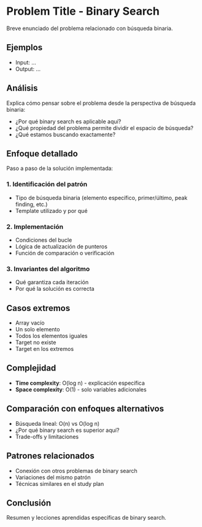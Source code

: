 # Problem Title - Binary Search

Breve enunciado del problema relacionado con búsqueda binaria.

## Ejemplos

- Input: ...
- Output: ...

## Análisis

Explica cómo pensar sobre el problema desde la perspectiva de búsqueda binaria:

- ¿Por qué binary search es aplicable aquí?
- ¿Qué propiedad del problema permite dividir el espacio de búsqueda?
- ¿Qué estamos buscando exactamente?

## Enfoque detallado

Paso a paso de la solución implementada:

### 1. Identificación del patrón

- Tipo de búsqueda binaria (elemento específico, primer/último, peak finding, etc.)
- Template utilizado y por qué

### 2. Implementación

- Condiciones del bucle
- Lógica de actualización de punteros
- Función de comparación o verificación

### 3. Invariantes del algoritmo

- Qué garantiza cada iteración
- Por qué la solución es correcta

## Casos extremos

- Array vacío
- Un solo elemento
- Todos los elementos iguales
- Target no existe
- Target en los extremos

## Complejidad

- **Time complexity**: O(log n) - explicación específica
- **Space complexity**: O(1) - solo variables adicionales

## Comparación con enfoques alternativos

- Búsqueda lineal: O(n) vs O(log n)
- ¿Por qué binary search es superior aquí?
- Trade-offs y limitaciones

## Patrones relacionados

- Conexión con otros problemas de binary search
- Variaciones del mismo patrón
- Técnicas similares en el study plan

## Conclusión

Resumen y lecciones aprendidas específicas de binary search.
